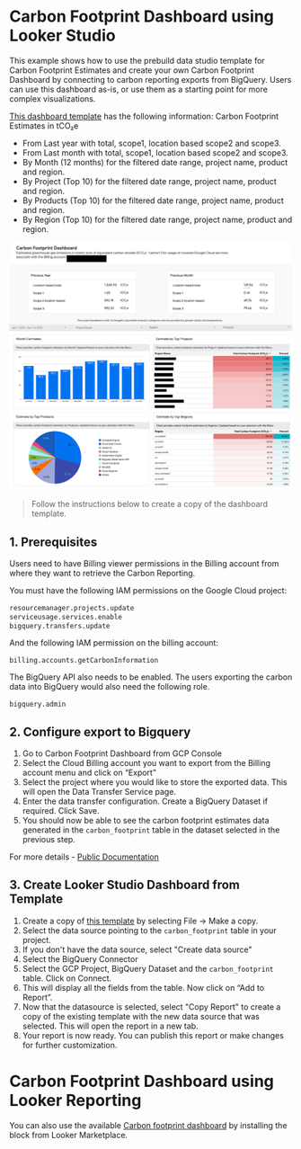 # Carbon Footprint Dashboard using Looker Studio

This example shows how to use the prebuild data studio template for Carbon Footprint Estimates and create your own Carbon Footprint Dashboard by connecting to carbon reporting exports from BigQuery. Users can use this dashboard as-is, or use them as a starting point for more complex  visualizations.

[This dashboard template](https://datastudio.google.com/c/u/0/reporting/692bfa14-986c-4b8e-9610-62dc7fa2c479) has the following information:
Carbon Footprint Estimates in tCO₂e
- From Last year with total, scope1, location based scope2 and scope3.
- From Last month with total, scope1, location based scope2 and scope3.
- By Month (12 months) for the filtered date range, project name, product and region.
- By Project (Top 10) for the filtered date range, project name, product and region.
- By Products (Top 10) for the filtered date range, project name, product and region.
- By Region (Top 10) for the filtered date range, project name, product and region.

![Demo_Fullpage](images/demo_full_page.png)


> Follow the instructions below to create a copy of the dashboard template.

## 1. Prerequisites

Users need to have Billing viewer permissions in the Billing account from where they want to retrieve the Carbon Reporting.

You must have the following IAM permissions on the Google Cloud project:

```
resourcemanager.projects.update
serviceusage.services.enable
bigquery.transfers.update
```
And the following IAM permission on the billing account:

``` 
billing.accounts.getCarbonInformation 
```

The BigQuery API also needs to be enabled. The users exporting the carbon data into BigQuery would also need the following role.
```
bigquery.admin
```
## 2. Configure export to Bigquery

1. Go to Carbon Footprint Dashboard from GCP Console
2. Select the Cloud Billing account you want to export from the Billing account menu and click on “Export”
3. Select the project where you would like to store the exported data. This will open the Data Transfer Service page.
4. Enter the data transfer configuration. Create a BigQuery Dataset if required. Click Save.
5. You should now be able to see the carbon footprint estimates data generated in the `carbon_footprint` table in the dataset selected in the previous step.

For more details - [Public Documentation](https://cloud.google.com/carbon-footprint/docs/export)

## 3. Create Looker Studio Dashboard from Template
1. Create a copy of [this template](https://datastudio.google.com/c/u/0/reporting/692bfa14-986c-4b8e-9610-62dc7fa2c479) by selecting File -> Make a copy.
2. Select the data source pointing to the `carbon_footprint` table in your project.
3. If you don't have the data source, select "Create data source"
4. Select the BigQuery Connector
5. Select the GCP Project, BigQuery Dataset and the `carbon_footprint` table. Click on Connect.
6. This will display all the fields from the table. Now click on “Add to Report”.
7. Now that the datasource is selected, select "Copy Report" to create a copy of the existing template with the new data source that was selected. This will open the report in a new tab.
8. Your report is now ready. You can publish this report or make changes for further customization.

# Carbon Footprint Dashboard using Looker Reporting

You can also use the available [Carbon footprint dashboard](https://marketplace.looker.com/marketplace/detail/carbon) by installing the block from Looker Marketplace.
